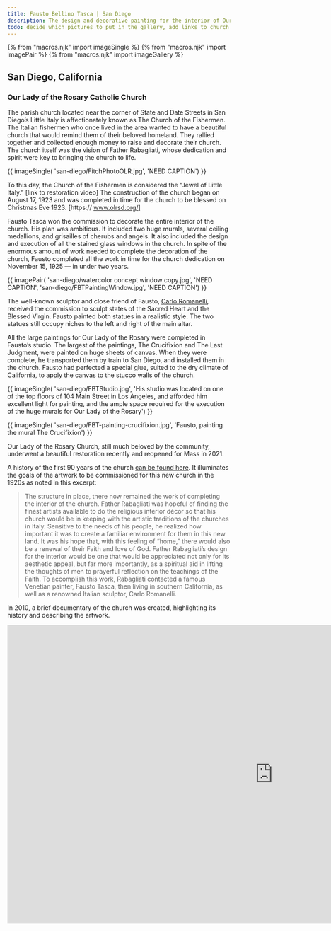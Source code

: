 ```yaml
---
title: Fausto Bellino Tasca | San Diego
description: The design and decorative painting for the interior of Our Lady of the Rosary Church in San Diego, California, was a major commission in Fausto Tasca’s career.
todo: decide which pictures to put in the gallery, add links to church and restoration videos, make youtube embed responsive
---
```

{% from "macros.njk" import imageSingle %}
{% from "macros.njk" import imagePair %}
{% from "macros.njk" import imageGallery %}

## San Diego, California

### Our Lady of the Rosary Catholic Church

The parish church located near the corner of State and Date Streets in San Diego’s Little Italy is affectionately known as The Church of the Fishermen. The Italian fishermen who once lived in the area wanted to have a beautiful church that would remind them of their beloved homeland. They rallied together and collected enough money to raise and decorate their church. The church itself was the vision of Father Rabagliati, whose dedication and spirit were key to bringing the church to life.


{{ imageSingle(
  'san-diego/FitchPhotoOLR.jpg',
  'NEED CAPTION')
}}

To this day, the Church of the Fishermen is considered the “Jewel of Little Italy.” [link to restoration video] The construction of the church began on August 17, 1923 and was completed in time for the church to be blessed on Christmas Eve 1923. [https:// www.olrsd.org/]

Fausto Tasca won the commission to decorate the entire interior of the church. His plan was ambitious. It included two huge murals, several ceiling medallions, and grisailles of cherubs and angels. It also included the design and execution of all the stained glass windows in the church. In spite of the enormous amount of work needed to complete the decoration of the church, Fausto completed all the work in time for the church dedication on November 15, 1925 — in under two years.

{{ imagePair(
  'san-diego/watercolor concept window copy.jpg',
  'NEED CAPTION',
  'san-diego/FBTPaintingWindow.jpg',
  'NEED CAPTION')
}}

The well-known sculptor and close friend of Fausto, <a href="https://en.wikipedia.org/wiki/Carlo_Romanelli" target="_blank">Carlo Romanelli</a>, received the commission to sculpt states of the Sacred Heart and the Blessed Virgin. Fausto painted both statues in a realistic style. The two statues still occupy niches to the left and right of the main altar.

All the large paintings for Our Lady of the Rosary were completed in Fausto’s studio. The largest of the paintings, The Crucifixion and The Last Judgment, were painted on huge sheets of canvas. When they were complete, he transported them by train to San Diego, and installed them in the church. Fausto had perfected a special glue, suited to the dry climate of California, to apply the canvas to the stucco walls of the church.

{{ imageSingle(
  'san-diego/FBTStudio.jpg',
  'His studio was located on one of the top floors of 104 Main Street in Los Angeles, and afforded him excellent light for painting, and the ample space required for the execution of the huge murals for Our Lady of the Rosary')
}}

{{ imageSingle(
  'san-diego/FBT-painting-crucifixion.jpg',
  'Fausto, painting the mural The Crucifixion')
}}

Our Lady of the Rosary Church, still much beloved by the community, underwent a beautiful restoration recently and reopened for Mass in 2021.

A history of the first 90 years of the church <a href="https://www.olrsd.org/History-of-OLR" target="_blank">can be found here</a>. It illuminates the goals of the artwork to be commissioned for this new church in the 1920s as noted in this excerpt:

<blockquote><p>The structure in place, there now remained the work of completing the interior of the church. Father Rabagliati was hopeful of finding the finest artists available to do the religious interior décor so that his church would be in keeping with the artistic traditions of the churches in Italy. Sensitive to the needs of his people, he realized how important it was to create a familiar environment for them in this new land. It was his hope that, with this feeling of “home,” there would also be a renewal of their Faith and love of God. Father Rabagliati’s design for the interior would be one that would be appreciated not only for its aesthetic appeal, but far more importantly, as a spiritual aid in lifting the thoughts of men to prayerful reflection on the teachings of the Faith. To accomplish this work, Rabagliati contacted a famous Venetian painter, Fausto Tasca, then living in southern California, as well as a renowned Italian sculptor, Carlo Romanelli.</p></blockquote>

In 2010, a brief documentary of the church was created, highlighting its history and describing the artwork.

<div class="videoWrapper">
  <iframe width="1200" height="675" src="https://www.youtube.com/embed/OZIxDF8x9dE" title="YouTube video player" frameborder="0" allow="accelerometer; autoplay; clipboard-write; encrypted-media; gyroscope; picture-in-picture" allowfullscreen></iframe>
</div>
